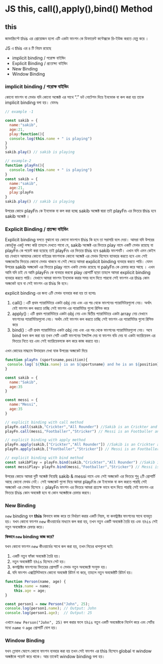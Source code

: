 # JS this, call(),apply(),bind() Method

## this

জাভাস্ক্রিপ্টে this এর প্রোয়োজন হলো এটি একটা ফাংশন কে ডিফারেন্ট  কন্টেক্সকে  রি-ইউজ করতে হেল্প করে । 

JS এ this এর ৪ টি নিয়ম রয়েছে

- implicit binding / পরোক্ষ বাইন্ডিং
- Explicit Binding / প্রতোক্ষ্য বাইন্ডিং
- New Binding
- Window Binding

### implicit binding / পরোক্ষ বাইন্ডিং

কোনো ফাংশন বা মেথড যদি কোনো অব্জেক্ট এর সাথে “.” ডট নোটেশন দিয়ে ইনভোক বা কল করা হয় তাকে implicit binding বলা হয়। যেমনঃ

```jsx
// example -1 

const sakib = {
  name:"sakib",
  age:21,
  play:function(){
  console.log(this.name + " is playing")
}
}
sakib.play() // sakib is playing

// example-2
function playFn(){
  console.log(this.name + " is playing")
}
const sakib = {
  name:"sakib",
  age:21,
  play:playFn
}
sakib.play() // sakib is playing
```

উপরের কোডে playFn কে ইনভোক বা কল করা হচ্ছে sakib অব্জেক্ট দ্বারা তাই playFn এর ভিতরে this হবে sakib অব্জেক্ট । 

### Explicit Binding / প্রতক্ষ্য বাইন্ডিং

Explicit binding বলতে বুঝানো হয় কোনো ফাংশনে this কি হবে তা সরাসরি বলে দেয়া। আমরা যদি উপরের কোডটুকু একটু লক্ষ্য করি তাহলে দেখতে পাবো যে, sakib অব্জেক্ট এর ভিতরে play নামে একটি মেথড রয়েছে যা playFn কে পয়েন্ট করা হয়েছে  তাই playFn এর ভিতরে this হবে sakib ফাংশনটি। এখান যদি এমন কেইস হয় যেখানে আমাদের কোনো বাইরের ফাংশনকে কোনো অব্জেক্ট এর মেথড হিসেবে ব্যাবহার করতে হবে এবং সেই অব্জকেটের ভিতরে কোনো মেথড থাকবে না সেই ক্ষেত্রে আমরা explicit binding ব্যবহার করতে পারি। যেমন উপরের sakib অব্জকেট এর ভিতরে play নামে একটা মেথড রয়েছে যা palyFn কে রেফার করে আছে ।  এখন আমি যদি চাই যে আমি playFn কে ব্যবহার করবো play প্রোপার্টি ছাড়া তাহলে আমরা explicit binding ব্যবহার করতে পারি। যেখানে আমরা ফাংশন ইনভোক করার সময় বলে দিতে পারবো সেই ফাংশন এর this কোন অব্জকেট হবে বা সেই ফাংশন এর  this কি হবে। 

explicit binding এর জন্য ৩টি মেথড ব্যবহার করা হয় তা হলোঃ

1. call() : এটি প্রথম প্যারামিটারে একটা obj নেয় এবং এর পর থেকে ফাংশনের প্যারামিটারগুলো নেয়। অর্থাৎ যেই ফাংশন কল করতে চাচ্ছি সেই ফাংশন এর প্যারামিটার গুলো রিসিভ করে 
2. apply() : এটি প্রথম প্যারামিটারে একটা obj নেয় এবং দ্বিতীয় প্যারামিটারে একটা array নেয় যেখানে  ফাংশনের প্যারামিটারগুলো নেয়। অর্থাৎ যেই ফাংশন কল করতে চাচ্ছি সেই ফাংশন এর প্যারামিটার গুলো রিসিভ করে 
3. bind() : এটি প্রথম প্যারামিটারে একটা obj নেয় এবং এর পর থেকে ফাংশনের প্যারামিটারগুলো নেয়। অবে bind যখন কল করা হয় তখন সেটি একটি ফাংশনের ইন্সটেন্স দেয় বা ফাংশন বডি দেয় যা একটা ভ্যারিয়েবল এর ভিতরে নিতে হয় এবং সেই ভ্যারিয়েবলকে কল করে কাজ করতে হয়। 

এখন কোডের মাদ্ধ্যমে উদাহারন দেখা যাক উপরের অব্জকেট দিয়ে

```jsx
function playFn (sportsname,position){
 console.log(`${this.name} is an ${sportsname} and he is an ${position}`)
}

const sakib = {
  name:"Sakib",
  age:35
}

const messi = {
  name:"Messi",
  age:35
}

// explicit binding with call method
playFn.call(sakib,"Crickter","All Rounder") //Sakib is an Crickter and he is an All Rounder
playFn.call(messi,"Footballer","Stricker") // Messi is an Footballer and he is an Stricker

// explicit binding with apply method
playFn.apply(sakib,["Crickter","All Rounder"]) //Sakib is an Crickter and he is an All Rounder
playFn.apply(sakib,["Footballer","Stricker"]) // Messi is an Footballer and he is an Stricker

// explicit binding with bind method
const sakibPlay = playFn.bind(sakib,"Crickter","All Rounder") //Sakib is an Crickter and he is an All Rounder
const messiPlay= playFn.bind(messi,"Footballer","Stricker") // Messi is an Footballer and he is an Stricker

```

উপরের কোডে আমরা দুটি অব্জেক্ট নিয়েছি sakib & messi নামে এবং সেই অব্জকেট এর ভিতরে শুধু ২টি প্রোপার্টি আছে কোনো মেথড নেই। সেই অব্জকেট গুলো দিয়ে আমরা playFn কে ইনভোক বা কল করতে পারছি সেই অব্জকেট এর মেথড হিসেবে । playFn ফাংশন এর ভিতরে আমরা প্রত্যক্ষ ভাবে বলে দিতে পারছি সেই ফাংশন এর ভিতরে this কোন অবজেক্ট হবে বা কোন অব্জেক্টকে রেফার করবে। 

### New Binding

`new` binding হল **this** কিভাবে কাজ করে তা নির্ধারণ করার একটি নিয়ম, যা কনস্ট্রাক্টর ফাংশনের সাথে ব্যবহৃত হয়। যখন কোনো ফাংশন `new` কীওয়ার্ডের মাধ্যমে কল করা হয়, তখন নতুন একটি অবজেক্ট তৈরি হয় এবং `this` সেই নতুন অবজেক্টকে রেফার করে।

**কিভাবে `new` binding কাজ করে?**

যখন কোনো ফাংশন `new` কীওয়ার্ডের সাথে কল করা হয়, তখন নিচের ধাপগুলো ঘটে:

1. একটি নতুন ফাঁকা অবজেক্ট তৈরি হয়।
2. নতুন অবজেক্টটি `this` হিসেবে সেট হয়।
3. কনস্ট্রাক্টর ফাংশনের ভিতরের প্রোপার্টি ও মেথড নতুন অবজেক্টে সংযুক্ত হয়।
4. যদি ফাংশন এক্সপ্লিসিটভাবে কোনো অবজেক্ট রিটার্ন না করে, তাহলে নতুন অবজেক্টটি রিটার্ন হয়।

```jsx
function Person(name, age) {
    this.name = name;
    this.age = age;
}

const person1 = new Person("John", 25);
console.log(person1.name); // Output: John
console.log(person1.age);  // Output: 25
```

এখানে `new Person("John", 25)` কল করার ফলে `this` নতুন একটি অবজেক্টকে নির্দেশ করে এবং সেটির মধ্যে `name` ও `age` প্রোপার্টি যোগ হয়।

### **Window Binding**

যখন গ্লোবাল স্কোপে কোনো ফাংশন ব্যবহার করা হয় তখন সেই ফাংশন এর this হিসেবে global বা window অব্জক্টকে পয়েন্ট করে থাকে। আর তাকেই window binding বলা হয়।